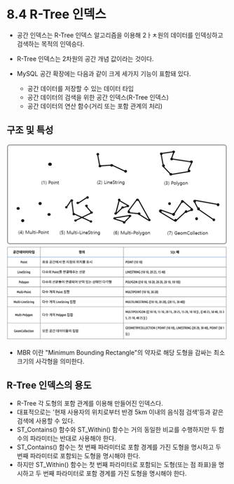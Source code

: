 # 8.4 R-Tree 인덱스
- 공간 인덱스는 R-Tree 인덱스 알고리즘을 이용해 2ㅏㅊ원의 데이터를 인덱싱하고 검색하는 목적의 인덱승다.
- R-Tree 인덱스는 2차원의 공간 개념 값이라는 것이다.

- MySQL 공간 확장에는 다음과 같이 크게 세가지 기능이 표함돼 있다.
  - 공간 데이터를 저장할 수 있는 데이터 타입
  - 공간 데이터의 검색을 위한 공간 인덱스(R-Tree 인덱스)
  - 공간 데이터의 연산 함수(거리 또는 포함 관계의 처리)

## 구조 및 특성
![GEOMETRY 데이터 타입](./geometry_data_type.png)
![공간데이터 타입](./data_type.png)
- MBR 이란 "Minimum Bounding Rectangle"의 약자로 해당 도형을 감싸는 최소 크기의 사각형을 의미한다.

## R-Tree 인덱스의 용도
- R-Tree 각 도형의 포함 관계를 이용해 만들어진 인덱스다.
- 대표적으로는 '현재 사용자의 위치로부터 반경 5km 이내의 음식점 검색'등과 같은 검색에 사용할 수 있다.
- ST_Contains() 함수와 ST_Within() 함수는 거의 동일한 비교를 수행하지만 두 함수의 파라미터는 반대로 사용해야 한다.
- ST_Contains() 함수는 첫 번째 파라미터로 포함 경계를 가진 도형을 명시하고 두 번째 파라미터로 포함되는 도형을 명시해야 한다.
- 하지만 ST_Within() 함수는 첫 번째 파라미터로 포함되는 도형(또는 점 좌표)을 명시하고 두 번째 파라미터로 포함 경계를 가진 도형을 명시해야 한다.